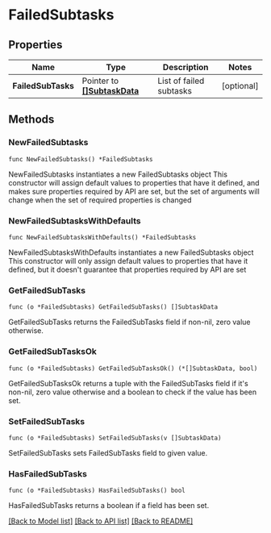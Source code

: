 # FailedSubtasks

## Properties

Name | Type | Description | Notes
------------ | ------------- | ------------- | -------------
**FailedSubTasks** | Pointer to [**[]SubtaskData**](SubtaskData.md) | List of failed subtasks | [optional] 

## Methods

### NewFailedSubtasks

`func NewFailedSubtasks() *FailedSubtasks`

NewFailedSubtasks instantiates a new FailedSubtasks object
This constructor will assign default values to properties that have it defined,
and makes sure properties required by API are set, but the set of arguments
will change when the set of required properties is changed

### NewFailedSubtasksWithDefaults

`func NewFailedSubtasksWithDefaults() *FailedSubtasks`

NewFailedSubtasksWithDefaults instantiates a new FailedSubtasks object
This constructor will only assign default values to properties that have it defined,
but it doesn't guarantee that properties required by API are set

### GetFailedSubTasks

`func (o *FailedSubtasks) GetFailedSubTasks() []SubtaskData`

GetFailedSubTasks returns the FailedSubTasks field if non-nil, zero value otherwise.

### GetFailedSubTasksOk

`func (o *FailedSubtasks) GetFailedSubTasksOk() (*[]SubtaskData, bool)`

GetFailedSubTasksOk returns a tuple with the FailedSubTasks field if it's non-nil, zero value otherwise
and a boolean to check if the value has been set.

### SetFailedSubTasks

`func (o *FailedSubtasks) SetFailedSubTasks(v []SubtaskData)`

SetFailedSubTasks sets FailedSubTasks field to given value.

### HasFailedSubTasks

`func (o *FailedSubtasks) HasFailedSubTasks() bool`

HasFailedSubTasks returns a boolean if a field has been set.


[[Back to Model list]](../README.md#documentation-for-models) [[Back to API list]](../README.md#documentation-for-api-endpoints) [[Back to README]](../README.md)


